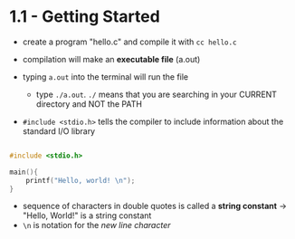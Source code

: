 # 1.1 - Getting Started

- create a program "hello.c" and compile it with `cc hello.c`
- compilation will make an **executable file** (a.out)
- typing `a.out` into the terminal will run the file

  - type `./a.out`. `./` means that you are searching in your CURRENT directory and NOT the PATH

- `#include <stdio.h>` tells the compiler to include information about the standard I/O library

```c

#include <stdio.h>

main(){
    printf("Hello, world! \n");
}

```

- sequence of characters in double quotes is called a **string constant** -> "Hello, World!" is a string constant
- `\n` is notation for the _new line character_
